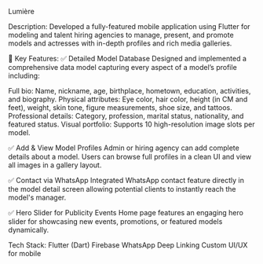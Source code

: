 Lumière

Description:
Developed a fully-featured mobile application using Flutter for modeling and talent hiring agencies to manage, present, 
and promote models and actresses with in-depth profiles and rich media galleries.

🔑 Key Features:
✅ Detailed Model Database
Designed and implemented a comprehensive data model capturing every aspect of a model’s profile including:

Full bio: Name, nickname, age, birthplace, hometown, education, activities, and biography.
Physical attributes: Eye color, hair color, height (in CM and feet), weight, skin tone, figure measurements, shoe size, and tattoos.
Professional details: Category, profession, marital status, nationality, and featured status.
Visual portfolio: Supports 10 high-resolution image slots per model.

✅ Add & View Model Profiles
Admin or hiring agency can add complete details about a model.
Users can browse full profiles in a clean UI and view all images in a gallery layout.

✅ Contact via WhatsApp
Integrated WhatsApp contact feature directly in the model detail screen allowing potential clients to instantly reach the model's manager.

✅ Hero Slider for Publicity Events
Home page features an engaging hero slider for showcasing new events, promotions, or featured models dynamically.

Tech Stack:
Flutter (Dart)
Firebase
WhatsApp Deep Linking
Custom UI/UX for mobile
